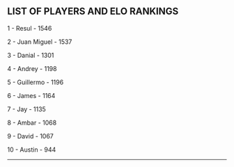 ## LIST OF PLAYERS AND ELO RANKINGS


1 - Resul - 1546


2 - Juan Miguel - 1537


3 - Danial - 1301


4 - Andrey - 1198


5 - Guillermo - 1196


6 - James - 1164


7 - Jay - 1135


8 - Ambar - 1068


9 - David - 1067


10 - Austin - 944



--------------------------------------------------------------
